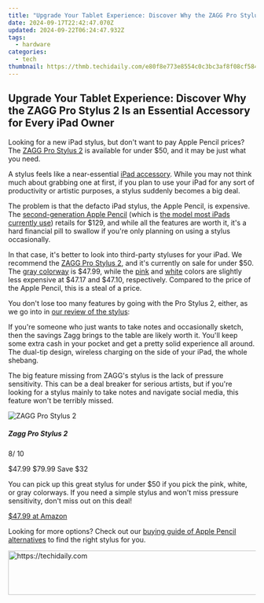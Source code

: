 ```yaml
---
title: "Upgrade Your Tablet Experience: Discover Why the ZAGG Pro Stylus 2 Is an Essential Accessory for Every iPad Owner"
date: 2024-09-17T22:42:47.070Z
updated: 2024-09-22T06:24:47.932Z
tags:
  - hardware
categories:
  - tech
thumbnail: https://thmb.techidaily.com/e80f8e773e8554c0c3bc3af8f08cf584d0a96cf13fd55f62c95158efb815f99f.jpg
---
```


## Upgrade Your Tablet Experience: Discover Why the ZAGG Pro Stylus 2 Is an Essential Accessory for Every iPad Owner

Looking for a new iPad stylus, but don't want to pay Apple Pencil prices? The [ZAGG Pro Stylus 2](https://www.amazon.com/ZAGG-Pro-Stylus-Rejection-Recognition-dp-B0CDMDGSSJ/dp/B0CDMDGSSJ?th=1&tag=hotoge-20&ascsubtag=UUhtgUeUpU2004596&asc%5Frefurl=https%3A%2F%2Fwww.howtogeek.com%2Fzagg-pro-stylus-2-deal%2F&asc%5Fcampaign=Affiliate) is available for under $50, and it may be just what you need.

 A stylus feels like a near-essential [iPad accessory](https://techidaily.com/guide-on-how-to-erase-apple-iphone-6s-data-completely-drfone-by-drfone-ios-full-data-eraser-ios-full-data-eraser/). While you may not think much about grabbing one at first, if you plan to use your iPad for any sort of productivity or artistic purposes, a stylus suddenly becomes a big deal.

 The problem is that the defacto iPad stylus, the Apple Pencil, is expensive. The [second-generation Apple Pencil](https://www.amazon.com/Apple-MU8F2AM-A-Pencil-Generation/dp/B07K1WWBJK?tag=hotoge-20&ascsubtag=UUhtgUeUpU2004596&asc%5Frefurl=https%3A%2F%2Fwww.howtogeek.com%2Fzagg-pro-stylus-2-deal%2F&asc%5Fcampaign=Affiliate) (which is [the model most iPads currently use](https://iphone-unlock.techidaily.com/did-your-apple-iphone-6-passcode-change-itself-unlock-it-now-drfone-by-drfone-ios/)) retails for $129, and while all the features are worth it, it's a hard financial pill to swallow if you're only planning on using a stylus occasionally.

 In that case, it's better to look into third-party styluses for your iPad. We recommend the [ZAGG Pro Stylus 2](https://www.amazon.com/ZAGG-Pro-Stylus-Rejection-Recognition-dp-B0CDMDGSSJ/dp/B0CDMDGSSJ?tag=hotoge-20&ascsubtag=UUhtgUeUpU2004596&asc%5Frefurl=https%3A%2F%2Fwww.howtogeek.com%2Fzagg-pro-stylus-2-deal%2F&asc%5Fcampaign=Affiliate), and it's currently on sale for under $50\. The [gray colorway](https://www.amazon.com/ZAGG-Pro-Stylus-Rejection-Recognition-dp-B0CDMDGSSJ/dp/B0CDMDGSSJ?th=1&tag=hotoge-20&ascsubtag=UUhtgUeUpU2004596&asc%5Frefurl=https%3A%2F%2Fwww.howtogeek.com%2Fzagg-pro-stylus-2-deal%2F&asc%5Fcampaign=Affiliate) is $47.99, while the [pink](https://www.amazon.com/ZAGG-Pro-Stylus-Rejection-Recognition-dp-B0CDMCQ1QD/dp/B0CDMDGSSJ?th=1&tag=hotoge-20&ascsubtag=UUhtgUeUpU2004596&asc%5Frefurl=https%3A%2F%2Fwww.howtogeek.com%2Fzagg-pro-stylus-2-deal%2F&asc%5Fcampaign=Affiliate) and [white](https://www.amazon.com/ZAGG-Pro-Stylus-Rejection-Recognition-dp-B0CDMBX3QK/dp/B0CDMDGSSJ?th=1&tag=hotoge-20&ascsubtag=UUhtgUeUpU2004596&asc%5Frefurl=https%3A%2F%2Fwww.howtogeek.com%2Fzagg-pro-stylus-2-deal%2F&asc%5Fcampaign=Affiliate) colors are slightly less expensive at $47.17 and $47.10, respectively. Compared to the price of the Apple Pencil, this is a steal of a price.

 You don't lose too many features by going with the Pro Stylus 2, either, as we go into in [our review of the stylus](https://screen-mirroring-recording.techidaily.com/2024-approved-uncomplicated-techniques-archiving-your-google-voice-calls/):

 If you're someone who just wants to take notes and occasionally sketch, then the savings Zagg brings to the table are likely worth it. You'll keep some extra cash in your pocket and get a pretty solid experience all around. The dual-tip design, wireless charging on the side of your iPad, the whole shebang.

 The big feature missing from ZAGG's stylus is the lack of pressure sensitivity. This can be a deal breaker for serious artists, but if you're looking for a stylus mainly to take notes and navigate social media, this feature won't be terribly missed.

![ZAGG Pro Stylus 2](https://static1.howtogeekimages.com/wordpress/wp-content/uploads/2024/08/zagg-pro-stylus-2.png) 

#####  Zagg Pro Stylus 2

8/ 10 

$47.99 $79.99 Save $32 

You can pick up this great stylus for under $50 if you pick the pink, white, or gray colorways. If you need a simple stylus and won't miss pressure sensitivity, don't miss out on this deal!

[$47.99 at Amazon](https://www.amazon.com/ZAGG-Pro-Stylus-Rejection-Recognition-dp-B0CDMDGSSJ/dp/B0CDMDGSSJ?th=1&tag=hotoge-20&ascsubtag=UUhtgUeUpU2004596&asc%5Frefurl=https%3A%2F%2Fwww.howtogeek.com%2Fzagg-pro-stylus-2-deal%2F&asc%5Fcampaign=Affiliate) 

 Looking for more options? Check out our [buying guide of Apple Pencil alternatives](https://phone-solutions.techidaily.com/how-to-create-a-digital-signature-online-for-fodt-file-document-by-ldigisigner-sign-a-word-sign-a-word/) to find the right stylus for you.

<ins class="adsbygoogle"
     style="display:block"
     data-ad-format="autorelaxed"
     data-ad-client="ca-pub-7571918770474297"
     data-ad-slot="1223367746"></ins>

<ins class="adsbygoogle"
     style="display:block"
     data-ad-client="ca-pub-7571918770474297"
     data-ad-slot="8358498916"
     data-ad-format="auto"
     data-full-width-responsive="true"></ins>



<!-- affiliate ads begin -->
<a href="https://appsumo.8odi.net/c/5597632/2144281/7443" target="_top" id="2144281">
  <img src="//a.impactradius-go.com/display-ad/7443-2144281" border="0" alt="https://techidaily.com" width="728" height="90"/>
</a>
<img height="0" width="0" src="https://appsumo.8odi.net/i/5597632/2144281/7443" style="position:absolute;visibility:hidden;" border="0" />
<!-- affiliate ads end -->

